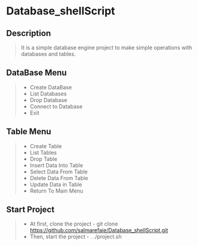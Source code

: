 # Database_shellScript
## Description
> It is a simple database engine project to make simple operations with databases and tables. 

<a name="desc"></a>
## DataBase Menu
> - Create DataBase
> - List Databases
> - Drop Database
> - Connect to Database
> - Exit 

## Table Menu
> - Create Table
> - List Tables
> - Drop Table
> - Insert Data Into Table
> - Select Data From Table
> - Delete Data From Table
> - Update Data in Table
> - Return To Main Menu

<a name="desc"></a>
## Start Project 
> - At first, clone the project
>       - git clone https://github.com/salmarefaie/Database_shellScript.git
> - Then, start the project
>       - . ./project.sh


